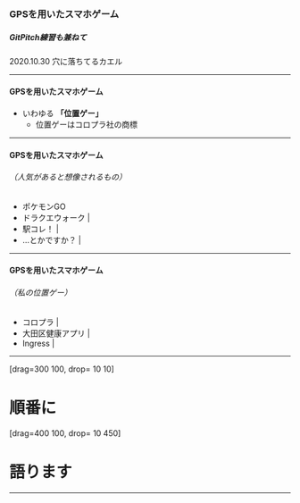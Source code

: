 ### GPSを用いたスマホゲーム
##### GitPitch練習も兼ねて


2020.10.30 穴に落ちてるカエル

---
#### GPSを用いたスマホゲーム

- いわゆる **「位置ゲー」**
  - 位置ゲーはコロプラ社の商標

---

#### GPSを用いたスマホゲーム
###### （人気があると想像されるもの）

- ポケモンGO
- ドラクエウォーク |
- 駅コレ！ |
- …とかですか？ |

---

#### GPSを用いたスマホゲーム
###### （私の位置ゲー）

- コロプラ |
- 大田区健康アプリ |
- Ingress |

---

[drag=300 100, drop= 10 10]

# 順番に

[drag=400 100, drop= 10 450]
# 語ります

---


